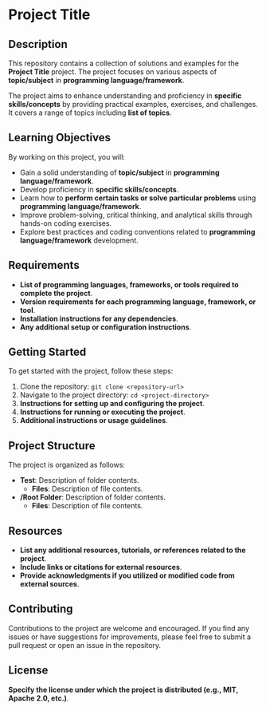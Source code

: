 # Project Title

## Description
This repository contains a collection of solutions and examples for the **Project Title** project. The project focuses on various aspects of **topic/subject** in **programming language/framework**.

The project aims to enhance understanding and proficiency in **specific skills/concepts** by providing practical examples, exercises, and challenges. It covers a range of topics including **list of topics**.

## Learning Objectives
By working on this project, you will:

- Gain a solid understanding of **topic/subject** in **programming language/framework**.
- Develop proficiency in **specific skills/concepts**.
- Learn how to **perform certain tasks or solve particular problems** using **programming language/framework**.
- Improve problem-solving, critical thinking, and analytical skills through hands-on coding exercises.
- Explore best practices and coding conventions related to **programming language/framework** development.

## Requirements
- **List of programming languages, frameworks, or tools required to complete the project**.
- **Version requirements for each programming language, framework, or tool**.
- **Installation instructions for any dependencies**.
- **Any additional setup or configuration instructions**.

## Getting Started
To get started with the project, follow these steps:

1. Clone the repository: `git clone <repository-url>`
2. Navigate to the project directory: `cd <project-directory>`
3. **Instructions for setting up and configuring the project**.
4. **Instructions for running or executing the project**.
5. **Additional instructions or usage guidelines**.

## Project Structure
The project is organized as follows:

- **Test**: Description of folder contents.
  - **Files**: Description of file contents.
- **/Root Folder**: Description of folder contents.
  - **Files**: Description of file contents.

## Resources
- **List any additional resources, tutorials, or references related to the project**.
- **Include links or citations for external resources**.
- **Provide acknowledgments if you utilized or modified code from external sources**.

## Contributing
Contributions to the project are welcome and encouraged. If you find any issues or have suggestions for improvements, please feel free to submit a pull request or open an issue in the repository.

## License
**Specify the license under which the project is distributed (e.g., MIT, Apache 2.0, etc.)**.

